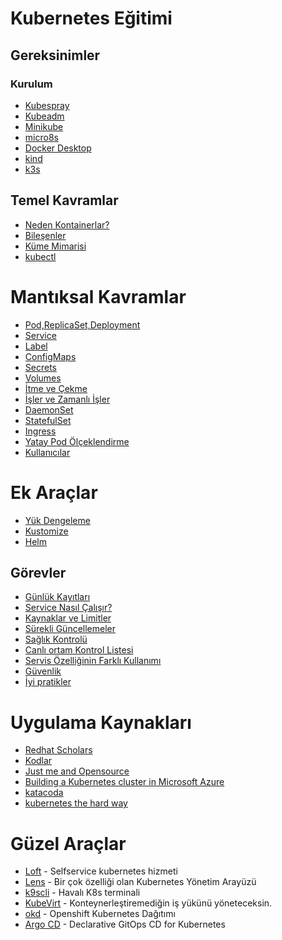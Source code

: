 # Kubernetes Eğitimi

## Gereksinimler

### Kurulum

* [Kubespray](docs/kubespray.md)
* [Kubeadm](docs/kubeadm.md)
* [Minikube](https://minikube.sigs.k8s.io/docs/)
* [micro8s](docs/micro8s.md)
* [Docker Desktop](https://birthday.play-with-docker.com/kubernetes-docker-desktop/)
* [kind](https://kind.sigs.k8s.io/)
* [k3s](https://k3s.io/)


## Temel Kavramlar

* [Neden Kontainerlar?](docs/neden.md)
* [Bileşenler](docs/bilesen.md)
* [Küme Mimarisi](docs/mimari.md)
* [kubectl](docs/kubectl.md)

# Mantıksal Kavramlar

* [Pod,ReplicaSet,Deployment](docs/pod-rs-deployment.md)
* [Service](docs/service.md)
* [Label](docs/label.md)
* [ConfigMaps](docs/configmaps.md)
* [Secrets](docs/secrets.md)
* [Volumes](docs/volumes.md)
* [İtme ve Çekme](docs/taints-affinity.md)
* [İşler ve Zamanlı İşler](docs/jobs-cronjobs.md)
* [DaemonSet](docs/daemonsets.md)
* [StatefulSet](docs/statefulsets.md)
* [Ingress](docs/ingress.md)
* [Yatay Pod Ölçeklendirme](docs/hpa.md)
* [Kullanıcılar](docs/users.md)

# Ek Araçlar

* [Yük Dengeleme](docs/metallb.md)
* [Kustomize](docs/kustomize.md)
* [Helm](docs/helm.md)


## Görevler

* [Günlük Kayıtları](docs/logs.md)
* [Service Nasıl Çalışır?](docs/service-nasil.md)
* [Kaynaklar ve Limitler](docs/kaynaklar-limitler.md)
* [Sürekli Güncellemeler](docs/surekli-guncellemeler.md)
* [Sağlık Kontrolü](docs/canlilik-hazirlik.md)
* [Canlı ortam Kontrol Listesi](docs/prod_checklist.md)
* [Servis Özelliğinin Farklı Kullanımı](docs/lb-dis-servisler.md)
* [Güvenlik](docs/güvenlik.md)
* [İyi pratikler](docs/best-practices.md)


# Uygulama Kaynakları

* [Redhat Scholars](https://redhat-scholars.github.io/kubernetes-tutorial/kubernetes-tutorial/index.html)
* [Kodlar](https://github.com/redhat-scholars/kubernetes-tutorial.git) 
* [Just me and Opensource](https://github.com/justmeandopensource/kubernetes/tree/master/yamls)
* [Building a Kubernetes cluster in Microsoft Azure](https://github.com/ksachdeva/k8s-examples)
* [katacoda](https://www.katacoda.com/learn?q=kubernetes&hPP=12&idx=scenarios&p=0&is_v=1)
* [kubernetes the hard way](https://github.com/kelseyhightower/kubernetes-the-hard-way)


# Güzel Araçlar

* [Loft](https://loft.sh/) - Selfservice kubernetes hizmeti
* [Lens](https://k8slens.dev/) - Bir çok özelliği olan Kubernetes Yönetim Arayüzü
* [k9scli](https://k9scli.io/) - Havalı K8s terminali
* [KubeVirt](https://kubevirt.io/) - Konteynerleştiremediğin iş yükünü yöneteceksin.
* [okd](https://www.okd.io/) - Openshift Kubernetes Dağıtımı
* [Argo CD](https://argo-cd.readthedocs.io/en/stable/) - Declarative GitOps CD for Kubernetes 



